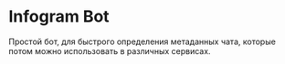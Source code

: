 # Infogram Bot

Простой бот, для быстрого определения метаданных чата, которые потом можно
использовать в различных сервисах.
